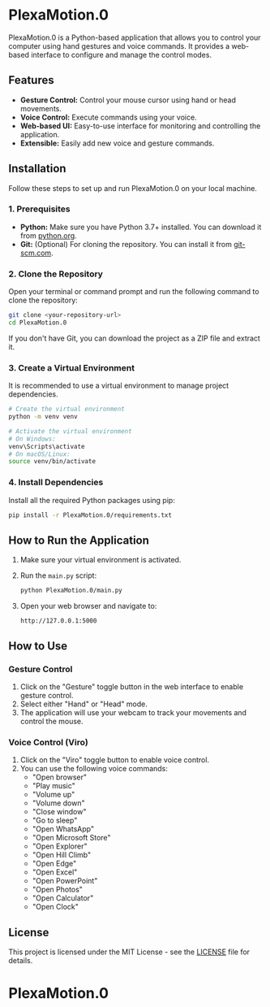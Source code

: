 # PlexaMotion.0

PlexaMotion.0 is a Python-based application that allows you to control your computer using hand gestures and voice commands. It provides a web-based interface to configure and manage the control modes.

## Features

- **Gesture Control:** Control your mouse cursor using hand or head movements.
- **Voice Control:** Execute commands using your voice.
- **Web-based UI:** Easy-to-use interface for monitoring and controlling the application.
- **Extensible:** Easily add new voice and gesture commands.

## Installation

Follow these steps to set up and run PlexaMotion.0 on your local machine.

### 1. Prerequisites

- **Python:** Make sure you have Python 3.7+ installed. You can download it from [python.org](https://www.python.org/downloads/).
- **Git:** (Optional) For cloning the repository. You can install it from [git-scm.com](https://git-scm.com/downloads).

### 2. Clone the Repository

Open your terminal or command prompt and run the following command to clone the repository:

```bash
git clone <your-repository-url>
cd PlexaMotion.0
```

If you don't have Git, you can download the project as a ZIP file and extract it.

### 3. Create a Virtual Environment

It is recommended to use a virtual environment to manage project dependencies.

```bash
# Create the virtual environment
python -m venv venv

# Activate the virtual environment
# On Windows:
venv\Scripts\activate
# On macOS/Linux:
source venv/bin/activate
```

### 4. Install Dependencies

Install all the required Python packages using pip:

```bash
pip install -r PlexaMotion.0/requirements.txt
```

## How to Run the Application

1.  Make sure your virtual environment is activated.
2.  Run the `main.py` script:

    ```bash
    python PlexaMotion.0/main.py
    ```

3.  Open your web browser and navigate to:

    ```
    http://127.0.0.1:5000
    ```

## How to Use

### Gesture Control

1.  Click on the "Gesture" toggle button in the web interface to enable gesture control.
2.  Select either "Hand" or "Head" mode.
3.  The application will use your webcam to track your movements and control the mouse.

### Voice Control (Viro)

1.  Click on the "Viro" toggle button to enable voice control.
2.  You can use the following voice commands:
    - "Open browser"
    - "Play music"
    - "Volume up"
    - "Volume down"
    - "Close window"
    - "Go to sleep"
    - "Open WhatsApp"
    - "Open Microsoft Store"
    - "Open Explorer"
    - "Open Hill Climb"
    - "Open Edge"
    - "Open Excel"
    - "Open PowerPoint"
    - "Open Photos"
    - "Open Calculator"
    - "Open Clock"

## License

This project is licensed under the MIT License - see the [LICENSE](LICENSE) file for details.
# PlexaMotion.0  
